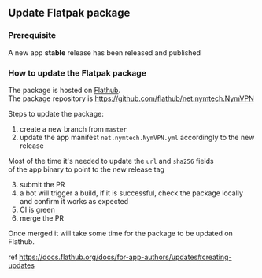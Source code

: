 ## Update Flatpak package

### Prerequisite

A new app **stable** release has been released and published

### How to update the Flatpak package

The package is hosted on [Flathub](https://flathub.org/apps/net.nymtech.NymVPN). \
The package repository is https://github.com/flathub/net.nymtech.NymVPN

Steps to update the package:

1. create a new branch from `master`
2. update the app manifest `net.nymtech.NymVPN.yml` accordingly to the new release

Most of the time it's needed to update the `url` and `sha256` fields \
of the app binary to point to the new release tag

3. submit the PR
4. a bot will trigger a build, if it is successful, check the package locally \
   and confirm it works as expected
5. CI is green
6. merge the PR

Once merged it will take some time for the package to be updated on Flathub.

ref https://docs.flathub.org/docs/for-app-authors/updates#creating-updates
